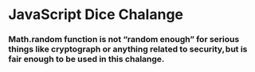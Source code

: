 # JavaScript Dice Chalange
 ### Math.random function is not “random enough” for serious things like cryptograph or anything related to security, but is fair enough to be used in this chalange.
